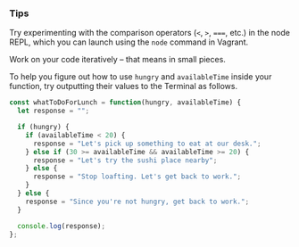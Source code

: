 ### Tips ###

Try experimenting with the comparison operators (`<`, `>`, `===`, etc.) in the node REPL, which you can launch using the `node` command in Vagrant.

Work on your code iteratively – that means in small pieces. 

To help you figure out how to use `hungry` and `availableTime` inside your function, try outputting their values to the Terminal as follows.

```javascript
const whatToDoForLunch = function(hungry, availableTime) {
  let response = "";

  if (hungry) {
    if (availableTime < 20) {
      response = "Let's pick up something to eat at our desk.";
    } else if (30 >= availableTime && availableTime >= 20) {
      response = "Let's try the sushi place nearby";
    } else {
      response = "Stop loafting. Let's get back to work.";
    }
  } else {
    response = "Since you're not hungry, get back to work.";
  }

  console.log(response);
};
```